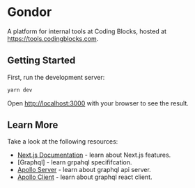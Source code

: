 # Gondor
A platform for internal tools at Coding Blocks, hosted at https://tools.codingblocks.com.

## Getting Started

First, run the development server:

```bash
yarn dev
```

Open [http://localhost:3000](http://localhost:3000) with your browser to see the result.

## Learn More

Take a look at the following resources:

- [Next.js Documentation](https://nextjs.org/docs) - learn about Next.js features.
- [Graphql] - learn grpahql specififcation.
- [Apollo Server](https://www.apollographql.com/docs/apollo-server/) - learn about graphql api server.
- [Apollo Client](https://www.apollographql.com/docs/react) - learn about graphql react client.
